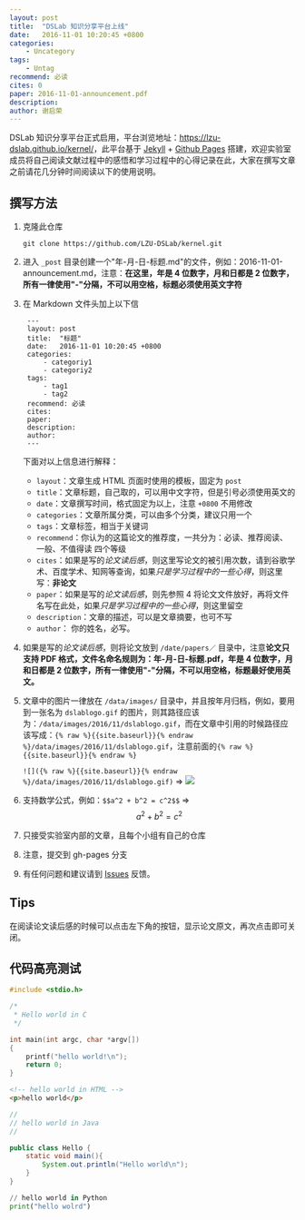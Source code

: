 ```yaml
---
layout: post
title:  "DSLab 知识分享平台上线"
date:   2016-11-01 10:20:45 +0800
categories: 
    - Uncategory
tags: 
    - Untag
recommend: 必读
cites: 0
paper: 2016-11-01-announcement.pdf
description: 
author: 谢启荣
---
```


DSLab 知识分享平台正式启用，平台浏览地址：<https://lzu-dslab.github.io/kernel/>，此平台基于 [Jekyll](https://jekyllrb.com) + [Github Pages](https://pages.github.com/) 搭建，欢迎实验室成员将自己阅读文献过程中的感悟和学习过程中的心得记录在此，大家在撰写文章之前请花几分钟时间阅读以下的使用说明。


## 撰写方法

1. 克隆此仓库
    
    ```
    git clone https://github.com/LZU-DSLab/kernel.git    
    ```
       
2. 进入 `_post` 目录创建一个"年-月-日-标题.md"的文件，例如：2016-11-01-announcement.md，注意：**在这里，年是 4 位数字，月和日都是 2 位数字，所有一律使用"-"分隔，不可以用空格，标题必须使用英文字符**
3. 在 Markdown 文件头加上以下信

        ---
        layout: post
        title:  "标题"
        date:   2016-11-01 10:20:45 +0800 
        categories: 
            - categoriy1
            - categoriy2
        tags:  
            - tag1
            - tag2
        recommend: 必读
        cites: 
        paper: 
        description: 
        author: 
        ---

    下面对以上信息进行解释：
    
    * `layout`：文章生成 HTML 页面时使用的模板，固定为 `post`
    * `title`：文章标题，自己取的，可以用中文字符，但是引号必须使用英文的
    * `date`：文章撰写时间，格式固定为以上，注意 `+0800` 不用修改
    * `categories`：文章所属分类，可以由多个分类，建议只用一个
    * `tags`：文章标签，相当于关键词
    * `recommend`：你认为的这篇论文的推荐度，一共分为：必读、推荐阅读、一般、不值得读 四个等级
    * `cites`：如果是写的*论文读后感*，则这里写论文的被引用次数，请到谷歌学术、百度学术、知网等查询，如果*只是学习过程中的一些心得*，则这里写：**非论文**
    * `paper`：如果是写的*论文读后感*，则先参照 4 将论文文件放好，再将文件名写在此处，如果*只是学习过程中的一些心得*，则这里留空
    * `description`：文章的描述，可以是文章摘要，也可不写
    * `author`： 你的姓名，必写。

4. 如果是写的*论文读后感*，则将论文放到 `/date/papers／` 目录中，注意**论文只支持 PDF 格式，文件名命名规则为：年-月-日-标题.pdf，年是 4 位数字，月和日都是 2 位数字，所有一律使用"-"分隔，不可以用空格，标题最好使用英文。**
5. 文章中的图片一律放在 `/data/images/` 目录中，并且按年月归档，例如，要用到一张名为 `dslablogo.gif` 的图片，则其路径应该为：`/data/images/2016/11/dslablogo.gif`，而在文章中引用的时候路径应该写成：`{% raw %}{{site.baseurl}}{% endraw %}/data/images/2016/11/dslablogo.gif`，注意前面的`{% raw %}{{site.baseurl}}{% endraw %}`
    
    `![]({% raw %}{{site.baseurl}}{% endraw %}/data/images/2016/11/dslablogo.gif)` => ![]({{site.baseurl}}/data/images/2016/11/dslablogo.gif)

6. 支持数学公式，例如：`$$a^2 + b^2 = c^2$$` => $$a^2 + b^2 = c^2$$
7. 只接受实验室内部的文章，且每个小组有自己的仓库
8. 注意，提交到 gh-pages 分支
9. 有任何问题和建议请到 [Issues](https://github.com/LZU-DSLab/kernel/issues) 反馈。

## Tips

在阅读论文读后感的时候可以点击左下角的按钮，显示论文原文，再次点击即可关闭。

## 代码高亮测试
```c
#include <stdio.h>

/*
 * Hello world in C
 */

int main(int argc, char *argv[])
{
    printf("hello world!\n");
    return 0;
}
```

```html
<!-- hello world in HTML -->
<p>hello world</p>
```

```java
//
// hello world in Java
//

public class Hello {
    static void main(){
        System.out.println("Hello world\n");
    }
}
```

```python
// hello world in Python
print("hello wolrd")
```